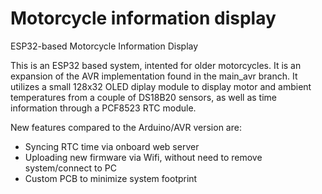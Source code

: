 # Motorcycle information display
ESP32-based Motorcycle Information Display

This is an ESP32 based system, intented for older motorcycles. It is an expansion of the AVR implementation found in the main_avr branch.
It utilizes a small 128x32 OLED diplay module to display motor and ambient temperatures from a couple of DS18B20 sensors, as well as time information through a PCF8523 RTC module.

New features compared to the Arduino/AVR version are:
* Syncing RTC time via onboard web server
* Uploading new firmware via Wifi, without need to remove system/connect to PC
* Custom PCB to minimize system footprint
